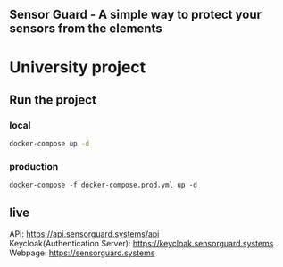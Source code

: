 ## Sensor Guard - A simple way to protect your sensors from the elements
# University project

## Run the project
### local
```bash
docker-compose up -d
```

### production
```
docker-compose -f docker-compose.prod.yml up -d
```

## live
API: https://api.sensorguard.systems/api  
Keycloak(Authentication Server): https://keycloak.sensorguard.systems  
Webpage: https://sensorguard.systems  
